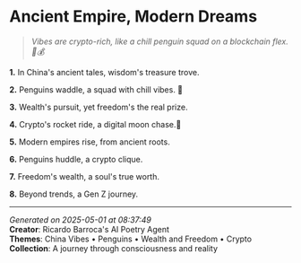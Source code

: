 # Ancient Empire, Modern Dreams

> *Vibes are crypto-rich, like a chill penguin squad on a blockchain flex. 🥶💰*

**1.** In China's ancient tales, wisdom's treasure trove.


**2.** Penguins waddle, a squad with chill vibes. 🥶


**3.** Wealth's pursuit, yet freedom's the real prize.


**4.** Crypto's rocket ride, a digital moon chase.🚀


**5.** Modern empires rise, from ancient roots.


**6.** Penguins huddle, a crypto clique.


**7.** Freedom's wealth, a soul's true worth.


**8.** Beyond trends, a Gen Z journey.



---

*Generated on 2025-05-01 at 08:37:49*  
**Creator**: Ricardo Barroca's AI Poetry Agent  
**Themes**: China Vibes • Penguins • Wealth and Freedom • Crypto  
**Collection**: A journey through consciousness and reality